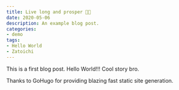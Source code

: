 ```yaml
---
title: Live long and prosper 🖖🏻
date: 2020-05-06
description: An example blog post.
categories:
- demo
tags:
- Hello World
- Zatoichi
---
```


This is a first blog post. Hello World!!! Cool story bro.

Thanks to GoHugo for providing blazing fast static site generation.
